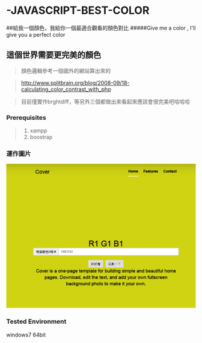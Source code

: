 # -JAVASCRIPT-BEST-COLOR
##給我一個顏色，我給你一個最適合觀看的顏色對比
#####Give me a color , I'll give you a perfect color

這個世界需要更完美的顏色
-------------

>顏色邏輯參考一個國外的網站算出來的

>http://www.splitbrain.org/blog/2008-09/18-calculating_color_contrast_with_php

>目前僅實作brghtdiff，等另外三個都做出來看起來應該會很完美吧哈哈哈

### Prerequisites
> 1. xampp
> 2. boostrap

### 運作圖片
![Image text](https://github.com/colonsong/images/blob/master/bestcolor.png?raw=true)

### Tested Environment
windows7 64bit



